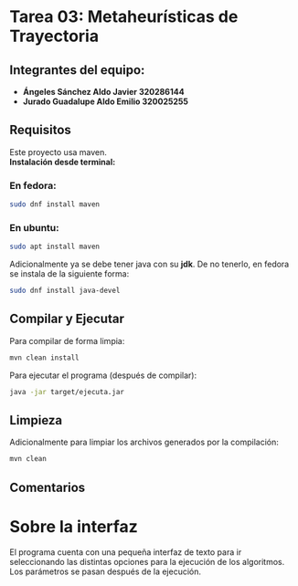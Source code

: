 # Tarea 03: Metaheurísticas de Trayectoria

## Integrantes del equipo:

- **Ángeles Sánchez Aldo Javier 320286144**
- **Jurado Guadalupe Aldo Emilio 320025255**

## Requisitos

Este proyecto usa maven. <br>
**Instalación desde terminal:**

### En fedora:

```bash
sudo dnf install maven
```

### En ubuntu:

```bash
sudo apt install maven
```

Adicionalmente ya se debe tener java con su **jdk**.
De no tenerlo, en fedora se instala de la siguiente forma:

```bash
sudo dnf install java-devel

```

## Compilar y Ejecutar

Para compilar de forma limpia:

```bash
mvn clean install
```

Para ejecutar el programa (después de compilar):

```bash
java -jar target/ejecuta.jar
```

## Limpieza

Adicionalmente para limpiar los archivos generados por la compilación:

```bash
mvn clean
```

## Comentarios

# Sobre la interfaz 

El programa cuenta con una pequeña interfaz de texto para ir seleccionando
las distintas opciones para la ejecución de los algoritmos.
Los parámetros se pasan después de la ejecución.
